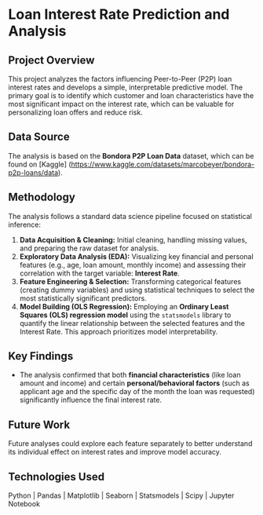# Loan Interest Rate Prediction and Analysis

## Project Overview

This project analyzes the factors influencing Peer-to-Peer (P2P) loan interest rates and develops a simple, interpretable predictive model. The primary goal is to identify which customer and loan characteristics have the most significant impact on the interest rate, which can be valuable for personalizing loan offers and reduce risk.

## Data Source

The analysis is based on the **Bondora P2P Loan Data** dataset, which can be found on [Kaggle] (https://www.kaggle.com/datasets/marcobeyer/bondora-p2p-loans/data).

## Methodology

The analysis follows a standard data science pipeline focused on statistical inference:

1.  **Data Acquisition & Cleaning:** Initial cleaning, handling missing values, and preparing the raw dataset for analysis.
2.  **Exploratory Data Analysis (EDA):** Visualizing key financial and personal features (e.g., age, loan amount, monthly income) and assessing their correlation with the target variable: **Interest Rate**.
3.  **Feature Engineering & Selection:** Transforming categorical features (creating dummy variables) and using statistical techniques to select the most statistically significant predictors.
4.  **Model Building (OLS Regression):** Employing an **Ordinary Least Squares (OLS) regression model** using the `statsmodels` library to quantify the linear relationship between the selected features and the Interest Rate. This approach prioritizes model interpretability.

## Key Findings

* The analysis confirmed that both **financial characteristics** (like loan amount and income) and certain **personal/behavioral factors** (such as applicant age and the specific day of the month the loan was requested) significantly influence the final interest rate.

## Future Work
Future analyses could explore each feature separately to better understand its individual effect on interest rates and improve model accuracy.  

##  Technologies Used
Python | Pandas | Matplotlib | Seaborn | Statsmodels | Scipy | Jupyter Notebook  
